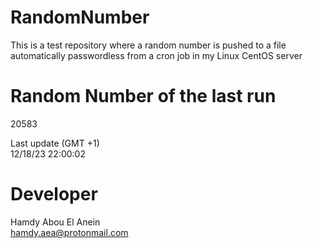 # RandomNumber    
This is a test repository where a random number is pushed to a file automatically passwordless from a cron job in my Linux CentOS server    
# Random Number of the last run   
20583
      
Last update (GMT +1)    
12/18/23 22:00:02
# Developer    
Hamdy Abou El Anein   
hamdy.aea@protonmail.com
